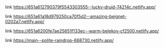
<!-- BMI Generator -->
link https://651a612790379f5543303555--lucky-druid-74214c.netlify.app/

 <!-- Digital clock -->
link https://651a61a18d979250ca70f5d2--amazing-beignet-0202a7.netlify.app/

<!-- Guess the number -->
link  https://651a6200fe7ae25651f133ec--warm-belekoy-cf2500.netlify.app/

<!-- color Switcher  -->
link https://main--polite-raindrop-668730.netlify.app/

